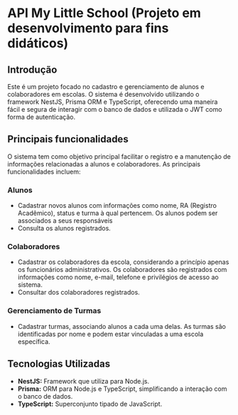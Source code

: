 # API My Little School (Projeto em desenvolvimento para fins didáticos) 

## Introdução
Este é um projeto focado no cadastro e gerenciamento de alunos e colaboradores em escolas. O sistema é desenvolvido utilizando o framework NestJS,  Prisma ORM e TypeScript, oferecendo uma maneira fácil e segura de interagir com o banco de dados e utilizada o JWT como forma de autenticação.

## Principais funcionalidades
O sistema tem como objetivo principal facilitar o registro e a manutenção de informações relacionadas a alunos e colaboradores. As principais funcionalidades incluem:

### Alunos 
- Cadastrar novos alunos com informações como nome, RA (Registro Acadêmico), status e turma à qual pertencem.
  Os alunos podem ser associados a seus responsáveis
- Consulta os alunos registrados.


### Colaboradores 
- Cadastrar os colaboradores da escola, considerando a princípio apenas os funcionários administrativos.
  Os colaboradores são registrados com informações como nome, e-mail, telefone e privilégios de acesso ao sistema.
- Consultar dos colaboradores registrados.


### Gerenciamento de Turmas
- Cadastrar turmas, associando alunos a cada uma delas.
   As turmas são identificadas por nome e podem estar vinculadas a uma escola específica.


## Tecnologias Utilizadas
- **NestJS:** Framework que utiliza para Node.js.
- **Prisma:** ORM para Node.js e TypeScript, simplificando a interação com o banco de dados.
- **TypeScript:** Superconjunto tipado de JavaScript.


